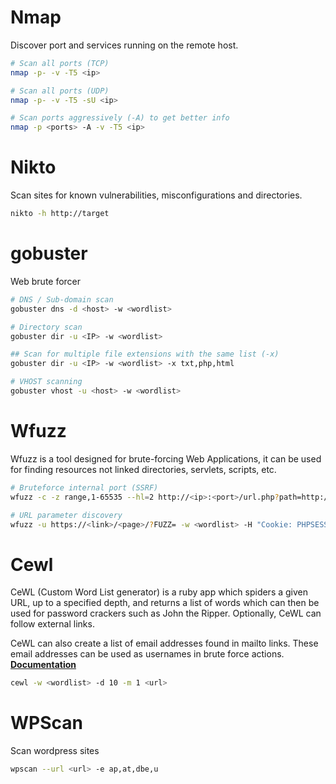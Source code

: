 # Nmap   
Discover port and services running on the remote host.
```bash
# Scan all ports (TCP)
nmap -p- -v -T5 <ip>

# Scan all ports (UDP)
nmap -p- -v -T5 -sU <ip> 

# Scan ports aggressively (-A) to get better info
nmap -p <ports> -A -v -T5 <ip>
```



# Nikto  
Scan sites for known vulnerabilities, misconfigurations and directories.
```bash
nikto -h http://target
```



# gobuster
Web brute forcer
```bash
# DNS / Sub-domain scan
gobuster dns -d <host> -w <wordlist>

# Directory scan
gobuster dir -u <IP> -w <wordlist>

## Scan for multiple file extensions with the same list (-x)
gobuster dir -u <IP> -w <wordlist> -x txt,php,html

# VHOST scanning
gobuster vhost -u <host> -w <wordlist> 
```



# Wfuzz
Wfuzz is a tool designed for brute-forcing Web Applications, it can be used for finding resources not linked directories, servlets, scripts, etc.

```sh
# Bruteforce internal port (SSRF)
wfuzz -c -z range,1-65535 --hl=2 http://<ip>:<port>/url.php?path=http://localhost:FUZZ

# URL parameter discovery
wfuzz -u https://<link>/<page>/?FUZZ= -w <wordlist> -H "Cookie: PHPSESSID="
```



# Cewl
CeWL (Custom Word List generator) is a ruby app which spiders a given URL, up to a specified depth, and returns a list of words which can then be used for password crackers such as John the Ripper. Optionally, CeWL can follow external links.      

CeWL can also create a list of email addresses found in mailto links. These email addresses can be used as usernames in brute force actions.       
**[Documentation](https://www.kali.org/tools/cewl/)**

```bash
cewl -w <wordlist> -d 10 -m 1 <url>
```



# WPScan    
Scan wordpress sites
```bash
wpscan --url <url> -e ap,at,dbe,u
```